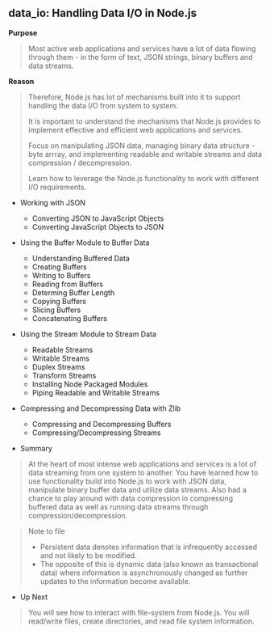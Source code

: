 ## data_io: Handling Data I/O in Node.js
**Purpose**
> Most active web applications and services have a lot of data flowing through them - in the form
> of text, JSON strings, binary buffers and data streams.

**Reason**
> Therefore, Node.js has lot of mechanisms built into it to support handling the data I/O from 
> system to system.
>
> It is important to understand the mechanisms that Node.js provides to implement effective and 
> efficient web applications and services.
>
> Focus on manipulating JSON data, managing binary data structure - byte arrray, and implementing
> readable and writable streams and data compression / decompression.
> 
> Learn how to leverage the Node.js functionality to work with different I/O requirements.

- Working with JSON
	- Converting JSON to JavaScript Objects
	- Converting JavaScript Objects to JSON
	
- Using the Buffer Module to Buffer Data
	- Understanding Buffered Data
    - Creating Buffers
	- Writing to Buffers
	- Reading from Buffers
	- Determing Buffer Length
	- Copying Buffers
	- Slicing Buffers
	- Concatenating Buffers

- Using the Stream Module to Stream Data
	- Readable Streams
	- Writable Streams
	- Duplex Streams
	- Transform Streams
	- Installing Node Packaged Modules
	- Piping Readable and Writable Streams
	
- Compressing and Decompressing Data with Zlib
	- Compressing and Decompressing Buffers
	- Compressing/Decompressing Streams

- Summary
> At the heart of most intense web applications and services is a lot of data streaming from 
> one system to another.
> You have learned how to use functionality build into Node.js to work with JSON data, manipulate
> binary buffer data and utilize data streams.
> Also had a chance to play around with data compression in compressing buffered data as well as 
> running data streams through compression/decompression.

> Note to file
> - Persistent data denotes information that is infrequently accessed and not likely to be modified. 
> - The opposite of this is dynamic data (also known as transactional data) where information 
>   is asynchronously changed as further updates to the information become available.
 
- Up Next
> You will see how to interact with file-system from Node.js. You will read/write files, create
> directories, and read file system information.

